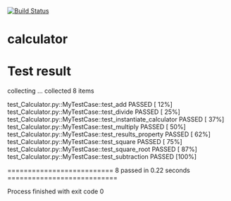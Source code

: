 [![Build Status](https://travis-ci.org/gladcolor/calculator-1.svg?branch=master)](https://travis-ci.org/gladcolor/calculator-1)

# calculator

# Test result
collecting ... collected 8 items

test_Calculator.py::MyTestCase::test_add PASSED                          [ 12%]
test_Calculator.py::MyTestCase::test_divide PASSED                       [ 25%]
test_Calculator.py::MyTestCase::test_instantiate_calculator PASSED       [ 37%]
test_Calculator.py::MyTestCase::test_multiply PASSED                     [ 50%]
test_Calculator.py::MyTestCase::test_results_property PASSED             [ 62%]
test_Calculator.py::MyTestCase::test_square PASSED                       [ 75%]
test_Calculator.py::MyTestCase::test_square_root PASSED                  [ 87%]
test_Calculator.py::MyTestCase::test_subtraction PASSED                  [100%]

========================== 8 passed in 0.22 seconds ===========================

Process finished with exit code 0
